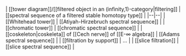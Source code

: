 
| [[tower diagram]]/[[filtered object in an (infinity,1)-category|filtering]] | [[spectral sequence of a filtered stable homotopy type]] |
|--|--|
| [[Whitehead tower]] | [[Atiyah-Hirzebruch spectral sequence]] |
| [[chromatic tower]] | [[chromatic spectral sequence]] |
| [[coskeleton|coskeleta]] of [[Cech nerve]] of [[E-∞ algebra]] | [[Adams spectral sequence]] |
| [[filtration by support]] | ... |
| [[slice filtration]] | [[slice spectral sequence]] | 
